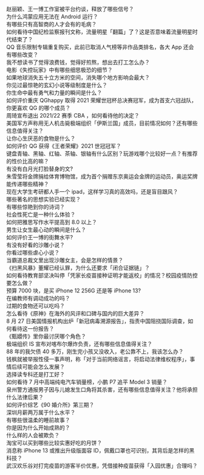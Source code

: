 赵丽颖、王一博工作室被平台约谈，释放了哪些信号？  
为什么鸿蒙应用无法在 Android 运行？  
有哪些只有高智商的人才会有的毛病？  
如何看待中国纪检监察报刊文称，流量明星「翻篇」了？这是否意味着流量明星时代结束了？  
QQ 音乐限制专辑重复购买，此前已取消人气榜等非作品类排名，各大 App 还会有哪些改变？  
我不想读书了觉得浪费钱，觉得好煎熬，想出去打工怎么办？  
电影《失控玩家》中有哪些细思极恐的细节？  
如果地球消失五十立方米的空间，消失哪个地方影响会最大？  
你见过最惊艳的玄幻小说等级制度是什么？  
你生命中最有勇气和力量的瞬间是什么？  
如何评价重庆 QGhappy 取得 2021 荣耀世冠杯总决赛冠军，成为首支六冠战队，你更喜欢 QG 的哪个成员？  
周琦宣布退出 2021/22 赛季 CBA ，如何看待他的决定？  
美国军方声称用无人机击毙极端组织「伊斯兰国」成员，目前情况如何？还有哪些信息值得关注？  
让你心生厌恶的食物是什么？  
如何评价 QG 获得《王者荣耀》2021 世冠冠军？  
键盘青轴、黑轴、红轴、茶轴、银轴有什么区别？玩游戏哪个比较好一点？有推荐的性价比高的嘛？  
有没有白月光打脸替身的文?  
朱雪莹将金牌捐给体育博物馆，成为首个捐赠东京奥运会金牌的运动员，奥运奖牌能传递哪些精神？  
现在大学生考研都人手一个 ipad，这样学习真的高效吗，还是盲目跟风？  
哪些著名的思想实验已经实现？  
有哪些惊艳到你的诗词？  
社会性死亡是一种什么体验？  
如何把雅思写作水平提高到 8.0 以上？  
男生让女生最心动的瞬间是什么？  
如何评价王一博的街舞水平?  
有没有好看的沙雕小说？  
你看过哪些虐心小说？  
当霸道总裁文里出现沙雕女主，会是怎样的情景？  
《扫黑风暴》董耀已经认罪，为什么还要求「闭合证据链」？  
如何看待教育部坚决叫停「凭家长疫苗接种证明才能返校」的情况？校园疫情防控要怎么做？  
预算 7000 块，是买 iPhone 12  256G 还是等 iPhone 13?  
在编教师有调动成功的吗？  
过期的食物还可以吃吗？  
怎么看待《原神》在海外的风评和口碑与国内的巨大差异？  
8 月 27 日美国情报机构出炉「新冠病毒溯源报告」，指责中国阻挠国际调查，如何看待这一份报告？  
《甄嬛传》里你最讨厌哪个角色？  
极端组织 IS 宣布对喀布尔爆炸负责，还有哪些信息值得关注？  
88 年的我欠债 40 多万，刚生完小孩又没收入，老公靠不上，我该怎么办？  
钱枫就被举报性侵一事声明，称「对于当前网络谣言，将启动法律维权程序」，事情后续可能会怎么发展？  
选择读专科还是打工好？  
如何看待 7 月中高端纯电汽车销量榜，小鹏 P7 追平 Model 3 销量？  
泉州警方通报男子因与儿媳发生口角将其杀害，还有哪些信息值得关注？他将承担什么法律后果？  
如何评价综艺《90 婚介所》第三期？  
深圳月薪两万属于什么水平？  
有哪些很温柔的睡前故事？  
你是因为什么开始成熟的？  
什么样的人会被欺负？  
淘宝可以买到哪些比较实惠好吃的月饼？  
消息称 iPhone 13 或推出升级版面容 ID，佩戴口罩也可识别，其背后是怎样的黑科技？  
武汉欢乐谷对打完疫苗的游客半价优惠，凭借接种疫苗获得「入园优惠」合理吗？  

